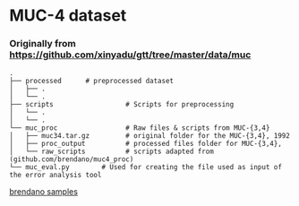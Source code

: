 # MUC-4 dataset

### Originally from https://github.com/xinyadu/gtt/tree/master/data/muc
    .
    ├── processed      # preprocessed dataset
    │   ├── .          
    │   └── .           
    ├── scripts                  # Scripts for preprocessing
    │   └── . 
    │   └── . 
    └── muc_proc                 # Raw files & scripts from MUC-{3,4}
    │   ├── muc34.tar.gz		 # original folder for the MUC-{3,4}, 1992
    │   ├── proc_output			 # processed files folder for MUC-{3,4}, 
    │   └── raw_scripts			 # scripts adapted from (github.com/brendano/muc4_proc)
    └── muc_eval.py        # Used for creating the file used as input of the error analysis tool
        
[brendano samples](http://brenocon.com/muc4_proc/samp200.html)
